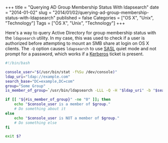 +++
title = "Querying AD Group Membership Status With ldapsearch"
date = "2014-01-02"
slug = "2014/01/02/querying-ad-group-membership-status-with-ldapsearch"
published = false
Categories = ["OS X", "Unix", "Technology"]
Tags = ["OS X", "Unix", "Technology"]
+++

Here's a way to query Active Directory for group membership status with the `ldapsearch` utility. In my case, this was used to check if a user is authorized before attempting to mount an SMB share at login on OS X clients. The `-Q` option causes `ldapsearch` to use [SASL][1] quiet mode and not prompt for a password, which works if a [Kerberos][2] ticket is present.

```sh
#!/bin/bash

console_user="$(/usr/bin/stat -f%Su /dev/console)"
ldap_uri="ldap://example.com"
search_base="DC=example,DC=com"
group="Some Group"
is_member_of_group=`/usr/bin/ldapsearch -LLL -Q -H "$ldap_uri" -b "$search_base" "sAMAccountName=$console_user" sAMAccountName | $grep "OU=$group"` # -Q prevents the authentication prompt, works if kerberos ticket exists

if [[ "${#is_member_of_group}" -ne "0" ]]; then
    echo "$console_user is a member of $group."
    # Do something about it
else
    echo "$console_user is NOT a member of $group."
    # Do something else
fi

exit $?
```

[1]: http://en.wikipedia.org/wiki/Simple_Authentication_and_Security_Layer
[2]: http://web.mit.edu/~kerberos/
